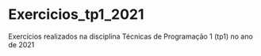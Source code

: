 # Exercicios_tp1_2021
 Exercícios realizados na disciplina Técnicas de Programação 1 (tp1) no ano de 2021
